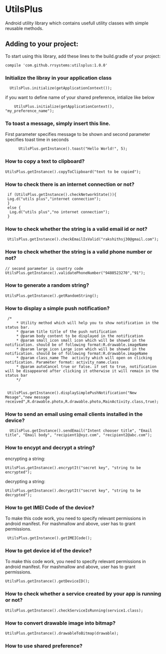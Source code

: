 # UtilsPlus
Android utility library which contains usefull utility classes with simple reusable methods.

## Adding to your project:
To start using this library, add these lines to the build.gradle of your project:
```
compile 'com.github.rrsystems:utilsplus:1.0.0'
```

### Initialize the libray in your application class
```
  UtilsPlus.initialize(getApplicationContext());
```
if you want to define name of your shared preference, intialize like below
```
    UtilsPlus.initialize(getApplicationContext(), "my_preference_name");
```
### To toast a message, simply insert this line.
First parameter specifies message to be shown and second parameter specifies toast time in seconds
```
      UtilsPlus.getInstance().toast("Hello World!", 5);
```
### How to copy a text to clipboard?
```
UtilsPlus.getInstance().copyToClipboard("text to be copied");
```

### How to check there is an internet connection or not?
```
 if (UtilsPlus.getInstance().checkNetworkState()){
 Log.d("utils plus","internet connection");
 }
 else {
  Log.d("utils plus","no internet connection");
 }
 ```
### How to check whether the string is a valid email id or not?
```
 UtilsPlus.getInstance().checkEmailIsValid("rakshithsj30@gmail.com");
```
### How to check whether the string is a valid phone number or not?
``` 
// second parameter is country code
UtilsPlus.getInstance().validatePhoneNumber("9480523270","91");
```
### How to generate a random string?
```
UtilsPlus.getInstance().getRandomString();
```

### How to display a simple push notification?
```
 /*
     * Utility method which will help you to show notification in the status bar.
     * @param title title of the push notification
     * @param body content to be displayed in the notification
     * @param small_icon small icon which will be showed in the notification. should be of following format:R.drawable.imageName
     * @param large_icon Large icon which will be showed in the notification. should be of following format:R.drawable.imageName
     * @param class_name The  activity which will open on clicking notification. Parameter format: activity_name.class
     * @param autoCancel true or false. if set to true, notification will be disappeared after clicking it otherwise it will remain in the status bar
     */
     

 UtilsPlus.getInstance().displaySimplePushNotification("New Mesage","new message received",R.drawable.photo,R.drawable.photo,MainActivity.class,true);

```
### How to send an email using email clients installed in the device?
```
  UtilsPlus.getInstance().sendEmail("Intent chooser title", "Email title", "Email body", "recipient1@xyz.com", "recipient2@abc.com");
```
### How to encypt and decrypt a string?
encrypting a string:
```
UtilsPlus.getInstance().encryptIt("secret key", "string to be encrypted");

```
decrypting a string:
```
UtilsPlus.getInstance().decryptIt("secret key", "string to be decrypted");
```
### How to get IMEI Code of the device?
To make this code work, you need to specify relevant permissions in android manifest. For mashmallow and above, user has to grant permissions.
```
 UtilsPlus.getInstance().getIMEICode();
```
### How to get device id of the device?
To make this code work, you need to specify relevant permissions in android manifest. For mashmallow and above, user has to grant permissions.
```
UtilsPlus.getInstance().getDeviceID();
```
### How to check whether a service created by your app is running or not?
```
UtilsPlus.getInstance().checkServiceIsRunning(service1.class);
```

### How to convert drawable image into bitmap?
```
UtilsPlus.getInstance().drawableToBitmap(drawable);
```

### How to use shared preference?





